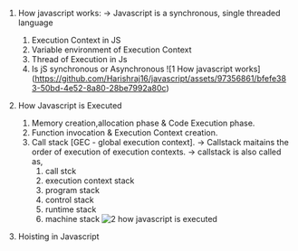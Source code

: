 1. How javascript works:
   -> Javascript is a synchronous, single threaded language
   1. Execution Context in JS
   2. Variable environment of Execution Context
   3. Thread of Execution in Js
   4. Is jS synchronous or Asynchronous
   ![1  How javascript works]
   (https://github.com/Harishraj16/javascript/assets/97356861/bfefe383-50bd-4e52-8a80-28be7992a80c)


3. How Javascript is Executed
   1. Memory creation,allocation phase & Code Execution phase.
   2. Function invocation & Execution Context creation.
   3. Call stack  [GEC - global execution context].
      -> Callstack maitains the order of execution of execution contexts.
      -> callstack is also called as,
       1. call stck
       2. execution context stack
       3. program stack
       4. control stack
       5. runtime stack
       6. machine stack
![2  how javascript is executed](https://github.com/Harishraj16/javascript/assets/97356861/8e55b979-73e3-4dcd-8e77-75e870a3d0a3)

3. Hoisting in Javascript
